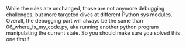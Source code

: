 While the rules are unchanged, those are not anymore debugging challenges, but more targeted dives at different Python sys modules. 
Overall, the debugging part will always be the same than 06_where_is_my_code.py, aka running another python program manipulating the current state.
So you should make sure you solved this one first !